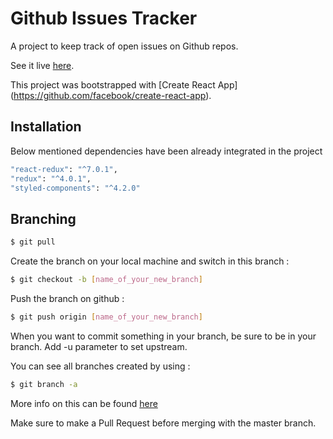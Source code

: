 # Github Issues Tracker

A project to keep track of open issues on Github repos.

See it live [here](https://github-issue-tracker.netlify.com/#).

This project was bootstrapped with [Create React App] (https://github.com/facebook/create-react-app).

## Installation

Below mentioned dependencies have been already integrated in the project

```sh
"react-redux": "^7.0.1",
"redux": "^4.0.1",
"styled-components": "^4.2.0"
```

## Branching

```sh
$ git pull
```

Create the branch on your local machine and switch in this branch :

```sh
$ git checkout -b [name_of_your_new_branch]
```

Push the branch on github :

```sh
$ git push origin [name_of_your_new_branch]
```

When you want to commit something in your branch, be sure to be in your branch. Add -u parameter to set upstream.

You can see all branches created by using :

```sh
$ git branch -a
```

More info on this can be found [here](https://github.com/Kunena/Kunena-Forum/wiki/Create-a-new-branch-with-git-and-manage-branches)

Make sure to make a Pull Request before merging with the master branch.
